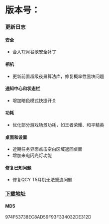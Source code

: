 # 版本号：
### 更新日志
#### 安全
- 合入12月谷歌安全补丁
#### 相机
- 更新前置超级夜景算法库，修复概率性黑块问题
#### 通知中心和状态栏
- 增加暗色模式快捷开关
#### 功耗
- 优化部分游戏场景功耗，如王者荣耀、和平精英
#### 桌面和设置
- 近期任务界面点击空白区域返回桌面
- 增加来电闪光灯功能
#### 修复已知问题
- 修复QCY T5耳机无法重连问题
### [下载地址](https://download.c.realme.com/osupdate/RMX1971_11_OTA_0110_all_i2i6Op4QWSY5.ozip)

#### MD5
974F53738EC8AD59F93F334032DE312D
